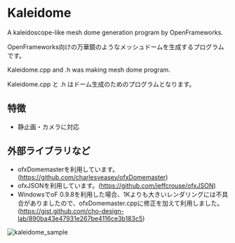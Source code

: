 # Kaleidome
A kaleidoscope-like mesh dome generation program by OpenFrameworks.

OpenFrameworks向けの万華鏡のようなメッシュドームを生成するプログラムです。

Kaleidome.cpp and .h was making mesh dome program.

Kaleidome.cpp と .h はドーム生成のためのプログラムとなります。

## 特徴
* 静止画・カメラに対応

## 外部ライブラリなど
* ofxDomemasterを利用しています。(https://github.com/charlesveasey/ofxDomemaster)
* ofxJSONを利用しています。(https://github.com/jeffcrouse/ofxJSON)
* WindowsでoF 0.9.8を利用した場合、1Kよりも大きいレンダリングには不具合がありましたので、ofxDomemaster.cppに修正を加えて利用しました。(https://gist.github.com/cho-design-lab/890ba43e47931e267be4116ce3b183c5)

![kaleidome_sample](https://user-images.githubusercontent.com/2960455/30001258-71e68ecc-90c3-11e7-962a-285747af1785.png)
